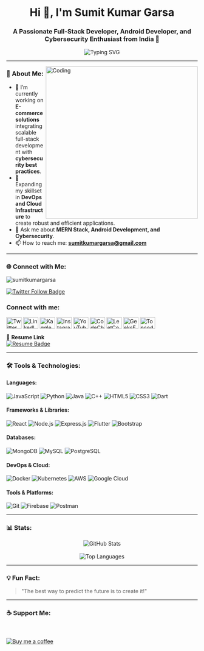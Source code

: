 <h1 align="center">Hi 👋, I'm Sumit Kumar Garsa</h1>
<h3 align="center">A Passionate Full-Stack Developer, Android Developer, and Cybersecurity Enthusiast from India 🚀</h3>

<p align="center">
  <img src="https://readme-typing-svg.demolab.com?font=Fira+Code&weight=500&size=22&pause=1000&color=3A77F7&background=FFFFFF00&center=true&vCenter=true&width=440&lines=Full-Stack+Developer;Android+Developer;Cybersecurity+Enthusiast;Always+Learning+%F0%9F%93%9A" alt="Typing SVG" />
</p>

---

<img align="right" alt="Coding" width="400" src="https://cdn.dribbble.com/users/1162077/screenshots/3848914/programmer.gif">

### 🚀 About Me:
- 🔭 I’m currently working on **E-commerce solutions** integrating scalable full-stack development with **cybersecurity best practices**.  
- 🌱 Expanding my skillset in **DevOps and Cloud Infrastructure** to create robust and efficient applications.  
- 💬 Ask me about **MERN Stack, Android Development, and Cybersecurity**.  
- 📫 How to reach me: **sumitkumargarsa@gmail.com**  

---

### 🌐 Connect with Me:
<p align="left"> 
  <img src="https://komarev.com/ghpvc/?username=sumitkumargarsa&label=Profile%20views&color=0e75b6&style=flat" alt="sumitkumargarsa" />
</p>

<p align="left">
  <a href="https://twitter.com/sumitkumargarsa" target="blank">
    <img src="https://img.shields.io/twitter/follow/sumitkumargarsa?logo=twitter&style=for-the-badge" alt="Twitter Follow Badge" />
  </a>
</p>

<h3 align="left">Connect with me:</h3>
<p align="left">
<a href="https://twitter.com/sumitkumargarsa" target="blank"><img align="center" src="https://raw.githubusercontent.com/rahuldkjain/github-profile-readme-generator/master/src/images/icons/Social/twitter.svg" alt="Twitter" height="30" width="40" /></a>
<a href="https://linkedin.com/in/sumitkumargarsa" target="blank"><img align="center" src="https://raw.githubusercontent.com/rahuldkjain/github-profile-readme-generator/master/src/images/icons/Social/linked-in-alt.svg" alt="LinkedIn" height="30" width="40" /></a>
<a href="https://kaggle.com/sumitkumargarsa" target="blank"><img align="center" src="https://raw.githubusercontent.com/rahuldkjain/github-profile-readme-generator/master/src/images/icons/Social/kaggle.svg" alt="Kaggle" height="30" width="40" /></a>
<a href="https://instagram.com/sumitkumargarsa" target="blank"><img align="center" src="https://raw.githubusercontent.com/rahuldkjain/github-profile-readme-generator/master/src/images/icons/Social/instagram.svg" alt="Instagram" height="30" width="40" /></a>
<a href="https://www.youtube.com/c/er.sumitkumargarsa" target="blank"><img align="center" src="https://raw.githubusercontent.com/rahuldkjain/github-profile-readme-generator/master/src/images/icons/Social/youtube.svg" alt="YouTube" height="30" width="40" /></a>
<a href="https://www.codechef.com/users/sumitkumargarsa" target="blank"><img align="center" src="https://cdn.jsdelivr.net/npm/simple-icons@3.1.0/icons/codechef.svg" alt="CodeChef" height="30" width="40" /></a>
<a href="https://www.leetcode.com/sumitkumargarsa" target="blank"><img align="center" src="https://raw.githubusercontent.com/rahuldkjain/github-profile-readme-generator/master/src/images/icons/Social/leet-code.svg" alt="LeetCode" height="30" width="40" /></a>
<a href="https://auth.geeksforgeeks.org/user/sumitkumargarsa" target="blank"><img align="center" src="https://raw.githubusercontent.com/rahuldkjain/github-profile-readme-generator/master/src/images/icons/Social/geeks-for-geeks.svg" alt="GeeksForGeeks" height="30" width="40" /></a>
<a href="https://www.topcoder.com/members/sumitkumargarsa" target="blank"><img align="center" src="https://raw.githubusercontent.com/rahuldkjain/github-profile-readme-generator/master/src/images/icons/Social/topcoder.svg" alt="Topcoder" height="30" width="40" /></a>
</p>

📒 **Resume Link**  
<a href="https://drive.google.com/drive/folders/1JmMf8RgtC6jrLtxF4GfQy9tJTavpQcfB">
    <img src="https://img.shields.io/badge/Resume-View-blue?style=for-the-badge&logo=readthedocs" alt="Resume Badge">
</a>

---

### 🛠️ Tools & Technologies:
#### Languages:
<p>
  <img src="https://img.shields.io/badge/JavaScript-%23F7DF1E.svg?logo=javascript&logoColor=black" alt="JavaScript" />
  <img src="https://img.shields.io/badge/Python-%233776AB.svg?logo=python&logoColor=white" alt="Python" />
  <img src="https://img.shields.io/badge/Java-%23007396.svg?logo=java&logoColor=white" alt="Java" />
  <img src="https://img.shields.io/badge/C++-%2300599C.svg?logo=cplusplus&logoColor=white" alt="C++" />
  <img src="https://img.shields.io/badge/HTML-%23E34F26.svg?logo=html5&logoColor=white" alt="HTML5" />
  <img src="https://img.shields.io/badge/CSS-%231572B6.svg?logo=css3&logoColor=white" alt="CSS3" />
  <img src="https://img.shields.io/badge/Dart-%230175C2.svg?logo=dart&logoColor=white" alt="Dart" />
</p>

#### Frameworks & Libraries:
<p>
  <img src="https://img.shields.io/badge/React-%2361DAFB.svg?logo=react&logoColor=black" alt="React" />
  <img src="https://img.shields.io/badge/Node.js-%23339933.svg?logo=nodedotjs&logoColor=white" alt="Node.js" />
  <img src="https://img.shields.io/badge/Express.js-%23000000.svg?logo=express&logoColor=white" alt="Express.js" />
  <img src="https://img.shields.io/badge/Flutter-%2302569B.svg?logo=flutter&logoColor=white" alt="Flutter" />
  <img src="https://img.shields.io/badge/Bootstrap-%23563D7C.svg?logo=bootstrap&logoColor=white" alt="Bootstrap" />
</p>

#### Databases:
<p>
  <img src="https://img.shields.io/badge/MongoDB-%2347A248.svg?logo=mongodb&logoColor=white" alt="MongoDB" />
  <img src="https://img.shields.io/badge/MySQL-%2300A6D5.svg?logo=mysql&logoColor=white" alt="MySQL" />
  <img src="https://img.shields.io/badge/PostgreSQL-%23336791.svg?logo=postgresql&logoColor=white" alt="PostgreSQL" />
</p>

#### DevOps & Cloud:
<p>
  <img src="https://img.shields.io/badge/Docker-%232496ED.svg?logo=docker&logoColor=white" alt="Docker" />
  <img src="https://img.shields.io/badge/Kubernetes-%23326CE5.svg?logo=kubernetes&logoColor=white" alt="Kubernetes" />
  <img src="https://img.shields.io/badge/AWS-%23FF9900.svg?logo=amazon-aws&logoColor=white" alt="AWS" />
  <img src="https://img.shields.io/badge/GCP-%234285F4.svg?logo=google-cloud&logoColor=white" alt="Google Cloud" />
</p>

#### Tools & Platforms:
<p>
  <img src="https://img.shields.io/badge/Git-%23F05033.svg?logo=git&logoColor=white" alt="Git" />
  <img src="https://img.shields.io/badge/Firebase-%23FFCA28.svg?logo=firebase&logoColor=black" alt="Firebase" />
  <img src="https://img.shields.io/badge/Postman-%23FF6C37.svg?logo=postman&logoColor=white" alt="Postman" />
</p>

---

### 📊 Stats:
<p align="center">
  <img src="https://github-readme-stats.vercel.app/api?username=sumitkumargarsa&show_icons=true&theme=radical" alt="GitHub Stats" />
  <br/><br/>
  <img src="https://github-readme-stats.vercel.app/api/top-langs/?username=sumitkumargarsa&layout=compact&theme=radical" alt="Top Languages" />
</p>

---

### 💡 Fun Fact:
> "The best way to predict the future is to create it!"

---

### ☕ Support Me:
<p>
  <br/><br/>
  <a href="https://buymeacoffee.com/sumitkumargarsa" target="_blank">
    <img src="https://img.buymeacoffee.com/button-api/?text=Buy%20me%20a%20coffee&slug=sumitkumargarsa&button_colour=FFDD00&font_colour=000000&font_family=Cookie&outline_colour=000000&coffee_colour=ffffff" alt="Buy me a coffee" />
  </a>
</p>



